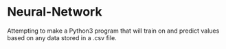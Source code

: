 # Neural-Network
Attempting to make a Python3 program that will train on and predict values based on any data stored in a .csv file.
